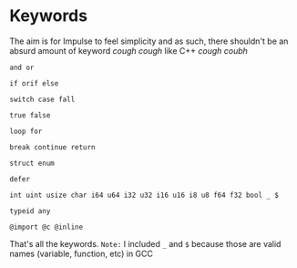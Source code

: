 # Keywords
The aim is for Impulse to feel simplicity and as such, there shouldn't be an absurd amount of keyword *cough cough* like C++ *cough coubh*

```
and or

if orif else

switch case fall

true false

loop for

break continue return

struct enum

defer

int uint usize char i64 u64 i32 u32 i16 u16 i8 u8 f64 f32 bool _ $

typeid any

@import @c @inline
```

That's all the keywords.
`Note:` I included `_` and `$` because those are valid names (variable, function, etc) in GCC
